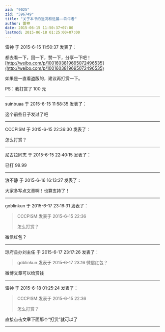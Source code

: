 ```yaml
---
aid: "9025"
zid: "596749"
title: "关于本书的近况和进展——吹牛者"
author: 雷神
date: 2015-06-15 11:50:37+07:00
lastmod: 2015-06-18 01:25:00+07:00
---
```


雷神 于 2015-6-15 11:50:37 发表了：

都去看一下，回一下，赞一下，分享一下吧！[http://weibo.com/p/1001603819695072496535](http://weibo.com/p/1001603819695072496535)

如果是一直看盗版的，建议再打赏一下。

PS：我打赏了 100 元

---

suinbuaa 于 2015-6-15 11:58:35 发表了：

这个前些日子发过了吧

---

CCCPISM 于 2015-6-15 22:36:30 发表了：

怎么打赏？

---

尼古拉同志 于 2015-6-15 22:40:15 发表了：

已打 99.99

---

浪不静 于 2015-6-16 16:13:27 发表了：

大家多写点文章啊！也算支持了！

---

goblinkun 于 2015-6-17 23:16:31 发表了：

> CCCPISM 发表于 2015-6-15 22:36
>
> 怎么打赏？

微信红包？

---

琼府县办刘主任 于 2015-6-17 23:17:26 发表了：

> goblinkun 发表于 2015-6-17 23:16 微信红包？

微博文章可以给赏钱

---

雷神 于 2015-6-18 01:25:24 发表了：

> CCCPISM 发表于 2015-6-15 22:36
>
> 怎么打赏？

直接点击文章下面那个“打赏”就可以了

---
